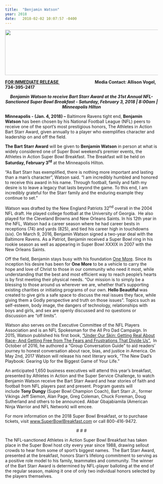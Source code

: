 ```yaml
---
title:  "Benjamin Watson"
year: 2018
date:   2018-02-02 10:07:57 -0400
---
```

<div class="align-center">
	<img width="550px" height="150px" src="{{ site.baseurl }}/assets/img/2018SuperBowlBreakfastLogo.png" />
</div>
<p><strong><span style="text-decoration: underline;"></span></strong></p><p><strong><span style="text-decoration: underline;"></span></strong></p>
<p><strong><span style="text-decoration: underline;">FOR IMMEDIATE RELEASE </span></strong><strong>&nbsp;&nbsp;&nbsp;&nbsp;&nbsp;&nbsp;&nbsp;&nbsp;&nbsp;&nbsp;&nbsp;&nbsp;&nbsp;&nbsp;&nbsp;&nbsp;&nbsp;&nbsp;&nbsp;&nbsp;&nbsp;&nbsp;&nbsp;&nbsp;&nbsp;&nbsp;&nbsp;&nbsp;&nbsp;&nbsp;&nbsp;&nbsp;&nbsp;&nbsp; Media Contact: Allison Vogel, 734-395-2417</strong></p>
<p style="text-align: center;"><strong><em>Benjamin Watson to receive Bart Starr Award at the 31st Annual NFL-Sanctioned Super Bowl Breakfast - Saturday, February 3, 2018 | 8:00am | Minneapolis Hilton</em></strong></p><p></p><p><strong>Minneapolis - (Jan. 4, 2018) &ndash;</strong>&nbsp;Baltimore Ravens tight end, <strong>Benjamin Watson</strong> has been chosen by his National Football League (NFL) peers to receive one of the sport&rsquo;s most prestigious honors, The Athletes in Action Bart Starr Award, given annually to a player who exemplifies character and leadership on and off the field.</p><p></p><p><strong>The Bart Starr Award</strong>&nbsp;will be given to&nbsp;<strong>Benjamin Watson</strong> in person at what is widely considered one of Super Bowl weekend&rsquo;s premier events, the Athletes in Action Super Bowl Breakfast. The Breakfast will be held on <strong>Saturday, February 3<sup>rd</sup></strong> at the Minneapolis Hilton.</p><p></p><p>&ldquo;As Bart Starr has exemplified, there is nothing more important and lasting than a man&rsquo;s character&rdquo;, Watson said. &ldquo;I am incredibly humbled and honored to receive this award in his name. Through football, family and faith my desire is to leave a legacy that lasts beyond the game. To this end, I am incredibly grateful for the Starr family and the enduring example they continue to set.&rdquo;</p><p></p><p>Watson was drafted by the New England Patriots 32<sup>nd</sup> overall in the 2004 NFL draft. He played college football at the University of Georgia.&nbsp; He also played for the Cleveland Browns and New Orleans Saints. In his 12th year in the NFL, Watson had a career season where he had career bests in receptions (74) and yards (825), and tied his career high in touchdowns (six). On March 9, 2016, Benjamin Watson signed a two-year deal with the Baltimore Ravens. As a Patriot, Benjamin received a Super Bowl ring in his rookie season as well as appearing in Super Bowl XXXIX in 2007 with the New Orleans Saints.</p><p></p><p>Off the field, Benjamin stays busy with his foundation&nbsp;<a href="http://www.thebenjaminwatson.com/foundation/">One More</a>. Since its inception his desire has been for <strong>One More</strong> to be a vehicle to carry the hope and love of Christ to those in our community who need it most, while understanding that the best and most efficient way to reach people&rsquo;s hearts is by first meeting their physical needs. &ldquo;Our mission is to simply be a blessing to those around us wherever we are, whether that&rsquo;s supporting existing charities or initiating programs of our own. <strong>Hello Beautiful</strong> was created to give girls a safe space to discuss the real issues they face, while giving them a Godly perspective and truth on those issues&rdquo;. Topics such as self-esteem, body image, the dangers of technology, relationships with boys and girls, and sex are openly discussed and no questions or discussion are &ldquo;off limits&rdquo;.</p><p></p><p>Watson also serves on the Executive Committee of the NFL Players Association and is an NFL Spokesman for the All Pro Dad Campaign. In 2015, Watson published his first book,&nbsp;<a href="http://underourskinbook.com/">&ldquo;Under Our Skin: Getting Real About Race- And Getting Free from The Fears and Frustrations That Divide Us&rdquo;.</a>&nbsp; In October of 2016, he authored a &ldquo;Group Conversation Guide&rdquo; to aid readers&rsquo; journey to honest conversation about race, bias, and justice in America. On May 2nd, 2017 Watson will release his next literary work, &ldquo;The New Dad&rsquo;s Playbook: Gearing Up for the Biggest Game of Your Life.&rdquo;</p><p></p><p>An anticipated 1,650 business executives will attend this year&rsquo;s breakfast, presented by Athletes in Action and the Super Service Challenge, to watch Benjamin Watson receive the Bart Starr Award and hear stories of faith and football from NFL players past and present. Program guests will include&nbsp;<strong>Tony Dungy</strong>&nbsp;(Super Bowl Champion Coach), Bart Starr Jr., former Vikings Jeff Siemon, Alan Page, Greg Coleman, Chuck Foreman, Doug Sutherland and others to be announced. Akbar Gbajabiamila (American Ninja Warrior and NFL Network) will emcee.</p><p></p><p>For more information on the 2018 Super Bowl Breakfast, or to purchase tickets, visit <a href="www.superbowlbreakfast.com">www.SuperBowlBreakfast.com</a> or call 800-416-9472.</p><p></p><p style="text-align: center;"># # #</p><p></p><p>The NFL-sanctioned Athletes in Action Super Bowl Breakfast has taken place in the Super Bowl host city every year since 1988, drawing sellout crowds to hear from some of sport&rsquo;s biggest names.&nbsp; The Bart Starr Award, presented at the breakfast, honors Starr&rsquo;s lifelong commitment to serving as a positive role model to his family, teammates and community. The winner of the Bart Starr Award is determined by NFL-player balloting at the end of the regular season, making it one of only two individual honors selected by the players themselves.</p>